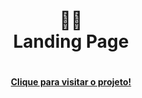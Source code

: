 <h1 align="center">
🕵️‍♂️<br>Landing Page
<h1>

<h4 align="center"><a href="https://landing-page-gamma-five.vercel.app/">Clique para visitar o projeto!</a></h4>